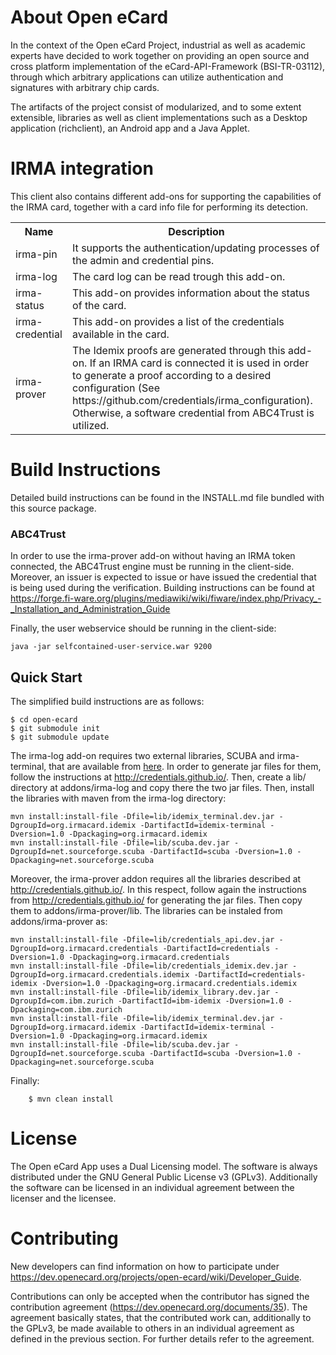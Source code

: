 About Open eCard
================

In the context of the Open eCard Project, industrial as well as academic
experts have decided to work together on providing an open source and cross
platform implementation of the eCard-API-Framework (BSI-TR-03112), through
which arbitrary applications can utilize authentication and signatures with
arbitrary chip cards.

The artifacts of the project consist of modularized, and to some extent
extensible, libraries as well as client implementations such as a Desktop
application (richclient), an Android app and a Java Applet.

IRMA integration
================

This client also contains different add-ons for supporting the capabilities of the
IRMA card, together with a card info file for performing its detection.

<table>
  <tr>
    <th>Name</th><th>Description</th>
  </tr>
  <tr>
    <td>irma-pin</td><td>It supports the authentication/updating processes of the admin and credential pins.</td>
  </tr>
  <tr>
    <td>irma-log</td><td>The card log can be read trough this add-on.</td>
  </tr>
  <tr>
    <td>irma-status</td><td>This add-on provides information about the status of the card.</td>
  </tr>
  <tr>
    <td>irma-credential</td><td>This add-on provides a list of the credentials available in the card.</td>
  </tr>
  <tr>
    <td>irma-prover</td><td>The Idemix proofs are generated through this add-on. If an IRMA card is connected
it is used in order to generate a proof according to a desired configuration (See https://github.com/credentials/irma_configuration).
Otherwise, a software credential from ABC4Trust is utilized.</td> 
  </tr>
</table>

Build Instructions
==================

Detailed build instructions can be found in the INSTALL.md file bundled with
this source package.

### ABC4Trust

In order to use the irma-prover add-on without having an IRMA token connected, the ABC4Trust engine must be
running in the client-side. Moreover, an issuer is expected to issue or have issued 
the credential that is being used during the verification. Building instructions can be found at 
https://forge.fi-ware.org/plugins/mediawiki/wiki/fiware/index.php/Privacy_-_Installation_and_Administration_Guide

Finally, the user webservice should be running in the client-side:

```
java -jar selfcontained-user-service.war 9200
```

Quick Start
-----------

The simplified build instructions are as follows:
```
$ cd open-ecard
$ git submodule init
$ git submodule update
```

The irma-log add-on requires two external libraries, SCUBA and irma-terminal, that are available from
<a href=https://github.com/credentials/>here</a>. In order to generate jar files for them, follow the
instructions at http://credentials.github.io/. Then, create a lib/ directory at addons/irma-log and copy there
the two jar files. Then, install the libraries with maven from the irma-log directory:

```
mvn install:install-file -Dfile=lib/idemix_terminal.dev.jar -DgroupId=org.irmacard.idemix -DartifactId=idemix-terminal -Dversion=1.0 -Dpackaging=org.irmacard.idemix
mvn install:install-file -Dfile=lib/scuba.dev.jar -DgroupId=net.sourceforge.scuba -DartifactId=scuba -Dversion=1.0 -Dpackaging=net.sourceforge.scuba
```

Moreover, the irma-prover addon requires all the libraries described at http://credentials.github.io/. In this respect, follow again the
instructions from http://credentials.github.io/ for generating the jar files. Then copy them to addons/irma-prover/lib. The libraries 
can be instaled from addons/irma-prover as:

```
mvn install:install-file -Dfile=lib/credentials_api.dev.jar -DgroupId=org.irmacard.credentials -DartifactId=credentials -Dversion=1.0 -Dpackaging=org.irmacard.credentials
mvn install:install-file -Dfile=lib/credentials_idemix.dev.jar -DgroupId=org.irmacard.credentials.idemix -DartifactId=credentials-idemix -Dversion=1.0 -Dpackaging=org.irmacard.credentials.idemix
mvn install:install-file -Dfile=lib/idemix_library.dev.jar -DgroupId=com.ibm.zurich -DartifactId=ibm-idemix -Dversion=1.0 -Dpackaging=com.ibm.zurich
mvn install:install-file -Dfile=lib/idemix_terminal.dev.jar -DgroupId=org.irmacard.idemix -DartifactId=idemix-terminal -Dversion=1.0 -Dpackaging=org.irmacard.idemix
mvn install:install-file -Dfile=lib/scuba.dev.jar -DgroupId=net.sourceforge.scuba -DartifactId=scuba -Dversion=1.0 -Dpackaging=net.sourceforge.scuba
```

Finally:

```
    $ mvn clean install
```

License
=======

The Open eCard App uses a Dual Licensing model. The software is always
distributed under the GNU General Public License v3 (GPLv3). Additionally the
software can be licensed in an individual agreement between the licenser and
the licensee.


Contributing
============

New developers can find information on how to participate under
https://dev.openecard.org/projects/open-ecard/wiki/Developer_Guide.

Contributions can only be accepted when the contributor has signed the
contribution agreement (https://dev.openecard.org/documents/35). The agreement
basically states, that the contributed work can, additionally to the GPLv3, be
made available to others in an individual agreement as defined in the previous
section. For further details refer to the agreement.
